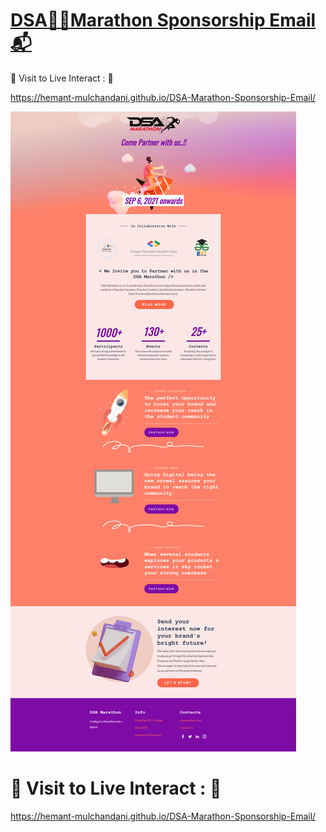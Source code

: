 # [DSA🏃‍♂️Marathon Sponsorship Email 📬](https://hemant-mulchandani.github.io/DSA-Marathon-Sponsorship-Email/)

  📌 Visit to Live Interact : 🔗

  https://hemant-mulchandani.github.io/DSA-Marathon-Sponsorship-Email/

  ![Mail Capture](Media/DSA%20Marathon%20Sponsorship%20Mail%20Capture.png)

# 📌 Visit to Live Interact : 🔗 

  https://hemant-mulchandani.github.io/DSA-Marathon-Sponsorship-Email/ 
